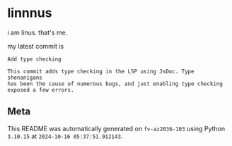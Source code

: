 # linnnus

i am linus. that's me.

my latest commit is

```
Add type checking

This commit adds type checking in the LSP using JsDoc. Type shenanigans
has been the cause of numerous bugs, and just enabling type checking
exposed a few errors.
```

## Meta

This README was automatically generated on `fv-az2036-103` using Python
`3.10.15` at `2024-10-16 05:37:51.912143`.
